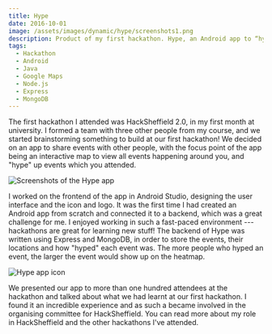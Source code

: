 ```yaml
---
title: Hype
date: 2016-10-01
image: /assets/images/dynamic/hype/screenshots1.png
description: Product of my first hackathon. Hype, an Android app to “hype” a location or event, which can be viewed on an interactive map
tags:
  - Hackathon
  - Android
  - Java
  - Google Maps
  - Node.js
  - Express
  - MongoDB
---
```


The first hackathon I attended was HackSheffield 2.0, in my first month at university. I formed a team with three other people from my course, and we started brainstorming something to build at our first hackathon! We decided on an app to share events with other people, with the focus point of the app being an interactive map to view all events happening around you, and "hype" up events which you attended.

![Screenshots of the Hype app](/assets/images/dynamic/hype/screenshots1.png)

I worked on the frontend of the app in Android Studio, designing the user interface and the icon and logo. It was the first time I had created an Android app from scratch and connected it to a backend, which was a great challenge for me. I enjoyed working in such a fast-paced environment --- hackathons are great for learning new stuff! The backend of Hype was written using Express and MongoDB, in order to store the events, their locations and how "hyped" each event was. The more people who hyped an event, the larger the event would show up on the heatmap.

![Hype app icon](/assets/images/dynamic/hype/icon.png '10rem')

We presented our app to more than one hundred attendees at the hackathon and talked about what we had learnt at our first hackathon. I found it an incredible experience and as such a became involved in the organising committee for HackSheffield. You can read more about <nuxt-link to="/projects/hacksheffield/">my role in HackSheffield and the other hackathons I've attended</nuxt-link>.

